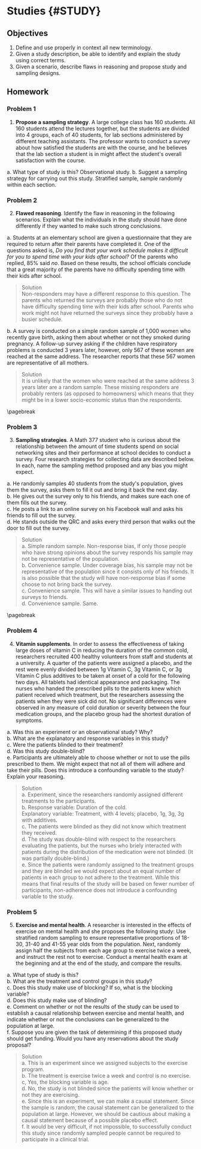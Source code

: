 # Studies {#STUDY}

## Objectives

1) Define and use properly in context all new terminology.  
2) Given a study description, be able to identify and explain the study using correct terms.  
3) Given a scenario, describe flaws in reasoning and propose study and sampling designs.  

## Homework  

### Problem 1  

1. **Propose a sampling strategy**.  A large college class has 160 students. All 160 students attend the lectures together, but the students are divided into 4 groups, each of 40 students, for lab sections administered by different teaching assistants. The professor wants to conduct a survey about how satisfied the students are with the course, and he believes that the lab section a student is in might affect the student's overall satisfaction with the course.

a. What type of study is this?  Observational study.
b. Suggest a sampling strategy for carrying out this study. Stratified sample, sample randomly within each section.

### Problem 2  

2. **Flawed reasoning**.  Identify the flaw in reasoning in the following scenarios. Explain what the individuals in the study should have done differently if they wanted to make such strong conclusions.

a. Students at an elementary school are given a questionnaire that they are required to return after their parents have completed it. One of the questions asked is, *Do you find that your work schedule makes it difficult for you to spend time with your kids after school?* Of the parents who replied, 85% said *no*. Based on these results, the school officials conclude that a great majority of the parents have no difficulty spending time with their kids after school. 

>Solution  
Non-responders may have a different response to this question. The parents who returned the surveys are probably those who do not have difficulty spending time with their kids after school. Parents who work might not have returned the surveys since they probably have a busier schedule.


b. A survey is conducted on a simple random sample of 1,000 women who recently gave birth, asking them about whether or not they smoked during pregnancy. A follow-up survey asking if the children have respiratory problems is conducted 3 years later, however, only 567 of these women are reached at the same address. The researcher reports that these 567 women are representative of all mothers.

> Solution  
It is unlikely that the women who were reached at the same address 3 years later are a random sample. These missing responders are probably renters (as opposed to homeowners) which means that they might be in a lower socio-economic status than the respondents.

\pagebreak

### Problem 3

3. **Sampling strategies**.  A Math 377 student who is curious about the relationship between the amount of time students spend on social networking sites and their performance at school decides to conduct a survey. Four research strategies for collecting data are described below. In each, name the sampling method proposed and any bias you might expect.

a. He randomly samples 40 students from the study's population, gives them the survey, asks them to fill it out and bring it back the next day.  
b. He gives out the survey only to his friends, and makes sure each one of them fills out the survey.    
c. He posts a link to an online survey on his Facebook wall and asks his friends to fill out the survey.   
d. He stands outside the QRC and asks every third person that walks out the door to fill out the survey.

>Solution  
a. Simple random sample. Non-response bias, if only those people who have strong opinions about the survey responds his sample may not be representative of the population.  
b. Convenience sample. Under coverage bias, his sample may not be representative of the population since it consists only of his friends. It is also possible that the study will have non-response bias if some choose to not bring back the survey.  
c. Convenience sample. This will have a similar issues to handing out surveys to friends.  
d. Convenience sample. Same.


\pagebreak

### Problem 4 

4. **Vitamin supplements**. In order to assess the effectiveness of taking large doses of vitamin C in reducing the duration of the common cold, researchers recruited 400 healthy volunteers from staff and students at a university. A quarter of the patients were assigned a placebo, and the rest were evenly divided between 1g Vitamin C,  3g Vitamin C, or 3g Vitamin C plus additives to be taken at onset of a cold for the following two days. All tablets had identical appearance and packaging. The nurses who handed the prescribed pills to the patients knew which patient received which treatment, but the researchers assessing the patients when they were sick did not. No significant differences were observed in any measure of cold duration or severity between the four medication groups, and the placebo group had the shortest duration of symptoms.

a. Was this an experiment or an observational study? Why?  
b. What are the explanatory and response variables in this study?  
c. Were the patients blinded to their treatment?  
d. Was this study double-blind?  
e. Participants are ultimately able to choose whether or not to use the pills prescribed to them. We might expect that not all of them will adhere and take their pills. Does this introduce a confounding variable to the study? Explain your reasoning.  

>Solution  
a. Experiment, since the researchers randomly assigned different treatments to the participants.  
b. Response variable: Duration of the cold.  
Explanatory variable: Treatment, with 4 levels; placebo, 1g, 3g, 3g with additives.  
c. The patients were blinded as they did not know which treatment they received.  
d. The study was double-blind with respect to the researchers evaluating the patients, but the nurses who briely interacted with patients during the distribution of the medication were not blinded. (It was partially double-blind.)  
e. Since the patients were randomly assigned to the treatment groups and they are blinded we would expect about an equal number of patients in each group to not adhere to the treatment. While this means that final results of the study will be based on fewer number of participants, non-adherence does not introduce a confounding variable to
the study.  

### Problem 5  

5. **Exercise and mental health**.  A researcher is interested in the effects of exercise on mental health and she proposes the following study: Use stratified random sampling to ensure representative proportions of 18-30, 31-40 and 41-55 year olds from the population. Next, randomly assign half the subjects from each age group to exercise twice a week, and instruct the rest not to exercise. Conduct a mental health exam at the beginning and at the end of the study, and compare the results.

a. What type of study is this?  
b. What are the treatment and control groups in this study?  
c. Does this study make use of blocking? If so, what is the blocking variable?  
d. Does this study make use of blinding?  
e. Comment on whether or not the results of the study can be used to establish a causal relationship between exercise and mental health, and indicate whether or not the conclusions can be generalized to the population at large.  
f. Suppose you are given the task of determining if this proposed study should get funding. Would you have any reservations about the study proposal?

>Solution  
a. This is an experiment since we assigned subjects to the exercise program.  
b. The treatment is exercise twice a week and control is no exercise.  
c, Yes, the blocking variable is age.  
d. No, the study is not blinded since the patients will know whether or not they are exercising.  
e. Since this is an experiment, we can make a causal statement. Since the sample is random, the causal statement can be generalized to the population at large. However, we should be cautious about making a causal statement because of a possible placebo effect.  
f. It would be very difficult, if not impossible, to successfully conduct this study since randomly sampled people cannot be required to participate in a clinical trial.  

